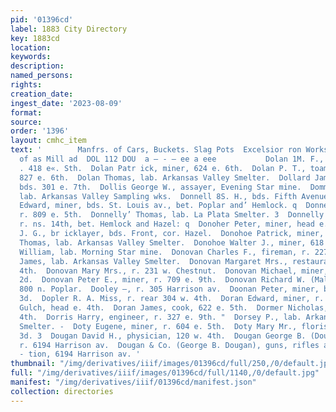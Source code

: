 ```yaml
---
pid: '01396cd'
label: 1883 City Directory
key: 1883cd
location: 
keywords: 
description: 
named_persons: 
rights: 
creation_date: 
ingest_date: '2023-08-09'
format: 
source: 
order: '1396'
layout: cmhc_item
text: '        Manfrs. of Cars, Buckets. Slag Pots  Excelsior ron Works, and ail kinds
  of as Mill ad  DOL 112 DOU  a — - — ee a eee           Dolan 1M. F., car penter,
  . 418 e«. Sth.  Dolan Patr ick, miner, 624 e. 6th.  Dolan P. T., toameter, 1 r.
  827 e. 6th.  Dolan Thomas, lab. Arkansas Valley Smelter.  Dollard James, miner,
  bds. 301 e. 7th.  Dollis George W., assayer, Evening Star mine.  Dommert William,
  lab. Arkansas Valley Sampling wks.  Donnell 8S. H., bds. Fifth Avenue Hotel. 7  Donnelly
  Edward, miner, bds. St. Louis av., bet. Poplar and’ Hemlock. q  Donnelly John, miner,
  r. 809 e. 5th.  Donnelly’ Thomas, lab. La Plata Smelter. 3  Donnelly Thomas, engineer,
  r. ns. 14th, bet. Hemlock and Hazel: q  Donoher Peter, miner, head e. 6th. i  Donohoe
  J. G., br icklayer, bds. Front, cor. Hazel.  Donohoe Patrick, miner, r. 507 n. Hemlock.  Donohoe
  Thomas, lab. Arkansas Valley Smelter.  Donohoe Walter J., miner, 618 e. 10th.  Donohoe
  William, lab. Morning Star mine.  Donovan Charles F., fireman, r. 227 e. 12th.  Donovan
  James, lab. Arkansas Valley Smelter.  Donovan Margaret Mrs., restaurant, 112 e.
  4th.  Donovan Mary Mrs., r. 231 w. Chestnut.  Donovan Michael, miner, r. 517 e.
  2d.  Donovan Peter E., miner, r. 709 e. 9th.  Donovan Richard W. (Malya & Donovan),
  800 n. Poplar.  Dooley —, r. 305 Harrison av.  Doonan Peter, miner, bds. 139 e.
  3d.  Dopler R. A. Miss, r. rear 304 w. 4th.  Doran Edward, miner, r. Stray Horse
  Gulch, head e. 4th.  Doran James, cook, 622 e. 5th.  Dormer Nicholas, r. 208 w.
  4th.  Dorris Harry, engineer, r. 327 e. 9th. "  Dorsey P., lab. Arkansas Valley
  Smelter. -  Doty Eugene, miner, r. 604 e. 5th.  Doty Mary Mr., florist, r. 215 w.
  3d. 3  Dougan David H., physician, 120 w. 4th.  Dougan George B. (Dougan & Co.),
  r. 6194 Harrison av.  Dougan & Co. (George B. Dougan), guns, rifles and ammuni-
  - tion, 6194 Harrison av. '
thumbnail: "/img/derivatives/iiif/images/01396cd/full/250,/0/default.jpg"
full: "/img/derivatives/iiif/images/01396cd/full/1140,/0/default.jpg"
manifest: "/img/derivatives/iiif/01396cd/manifest.json"
collection: directories
---
```

